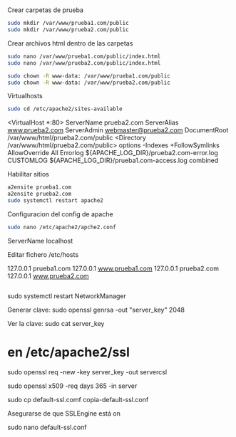 #
Crear carpetas de prueba 
```sh
sudo mkdir /var/www/prueba1.com/public
sudo mkdir /var/www/prueba2.com/public
```
Crear archivos html dentro de las carpetas
```sh
sudo nano /var/www/prueba1.com/public/index.html
sudo nano /var/www/prueba2.com/public/index.html
```

```sh
sudo chown -R www-data: /var/www/prueba1.com/public
sudo chown -R www-data: /var/www/prueba2.com/public
```

Virtualhosts

```sh
sudo cd /etc/apache2/sites-available
```                          
<VirtualHost *:80>
        ServerName prueba2.com
        ServerAlias www.prueba2.com
        ServerAdmin webmaster@prueba2.com
        DocumentRoot /var/www/html/prueba2.com/public
        <Directory /var/www/html/prueba2.com/public>
                options -Indexes +FollowSymlinks
                AllowOverride All
        </Directory>
        Errorlog ${APACHE_LOG_DIR}/prueba2.com-error.log
        CUSTOMLOG ${APACHE_LOG_DIR}/prueba1.com-access.log combined
</VirtualHost>


Habilitar sitios
```sh
a2ensite prueba1.com
a2ensite prueba2.com
sudo systemctl restart apache2
```
Configuracion del config de apache
```sh
sudo nano /etc/apache2/apche2.conf
```

ServerName localhost

Editar fichero /etc/hosts

127.0.0.1   prueba1.com
127.0.0.1   www.prueba1.com
127.0.0.1   prueba2.com
127.0.0.1   www.prueba2.com
```sh
```

sudo systemctl restart NetworkManager

Generar clave:
sudo openssl genrsa -out "server_key" 2048

Ver la clave:
sudo cat server_key

# en /etc/apache2/ssl
sudo openssl req -new -key server_key -out servercsl

sudo openssl x509 -req days 365 -in server

sudo cp default-ssl.comf copia-default-ssl.conf

Asegurarse de que SSLEngine está on

sudo nano default-ssl.conf

